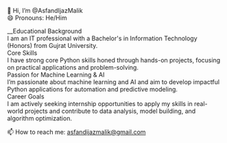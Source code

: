 👋 Hi, I’m @AsfandIjazMalik <br>
😄 Pronouns: He/Him<br>

__Educational Background <br>
I am an IT professional with a Bachelor's in Information Technology (Honors) from Gujrat University.
<br>
Core Skills <br>
I have strong core Python skills honed through hands-on projects, focusing on practical applications and problem-solving.
<br>
Passion for Machine Learning & AI <br>
I’m passionate about machine learning and AI and aim to develop impactful Python applications for automation and predictive modeling.
<br>
Career Goals <br>
I am actively seeking internship opportunities to apply my skills in real-world projects and contribute to data analysis, model building, and algorithm optimization.
<br>

📫 How to reach me: asfandijazmalik@gmail.com <br>
